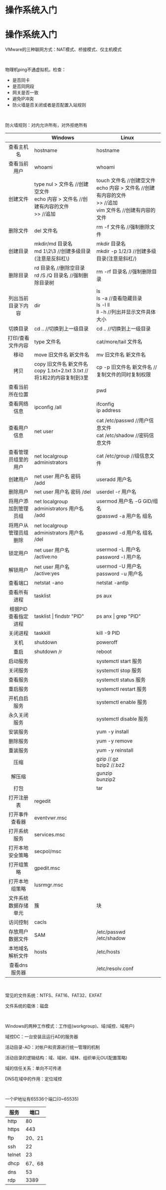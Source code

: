 # 操作系统入门

# 操作系统入门

VMware的三种联网方式：NAT模式、桥接模式、仅主机模式

​	

物理机ping不通虚拟机，检查：

- 是否同卡
- 是否同网段
- 网关是否一致
- 避免IP冲突
- 防火墙是否关闭或者是否配置入站规则

​	

防火墙规则：对内允许所有，对外拒绝所有

 	

|                      | Windows                                                      | Linux                                                        |
| :------------------: | ------------------------------------------------------------ | ------------------------------------------------------------ |
|      查看主机名      | hostname                                                     | hostname                                                     |
|     查看当前用户     | whoami                                                       | whoami                                                       |
|       创建文件       | type nul > 文件名 //创建空文件<br />echo 内容 > 文件名 //创建有内容的文件<br />>> //追加 | touch 文件名 //创建空文件<br />echo 内容 > 文件名 //创建有内容的文件<br />>> //追加<br />vim 文件名 //创建有内容的文件 |
|       删除文件       | del 文件名                                                   | rm -f 文件名 //强制删除文件                                  |
|       创建目录       | mkdir/md 目录名 <br />md 1\2\3 //创建多级目录(注意是反斜杠\\) | mkdir 目录名 <br />mkdir -p 1/2/3 //创建多级目录(注意是斜杠/) |
|       删除目录       | rd 目录名 //删除空目录<br />rd /S /Q 目录名 //强制删除目录树 | rm -rf 目录名 //强制删除目录                                 |
|  列出当前目录下内容  | dir                                                          | ls <br />ls -a //查看隐藏目录<br />ls -l  ll  <br />ll -h //列出并显示文件具体大小 |
|       切换目录       | cd .. //切换到上一级目录                                     | cd .. //切换到上一级目录                                     |
|  打印/查看文件内容   | type 文件名                                                  | cat/more/tail 文件名                                         |
|         移动         | move 旧文件名 新文件名                                       | mv 旧文件名 新文件名                                         |
|         拷贝         | copy 旧文件名 新文件名<br />copy 1.txt+2.txt 3.txt //将1和2的内容复制到3里 | cp -p 旧文件名 新文件名 //复制文件的同时复制权限<br />       |
|   查看当前所在位置   |                                                              | pwd                                                          |
|     查看网络信息     | ipconfig /all                                                | ifconfig<br />ip address                                     |
|     查看用户信息     | net user                                                     | cat /etc/passwd //用户信息文件<br />cat /etc/shadow //密码信息文件 |
| 查看管理员组里的用户 | net localgroup administrators                                | cat /etc/group //组信息文件                                  |
|       创建用户       | net user 用户名 密码 /add                                    | useradd 用户名                                               |
|       删除用户       | net user 用户名 密码 /del                                    | userdel -r 用户名                                            |
| 将用户添加到管理员组 | net localgroup administrators 用户名 /add                    | usermod 用户名 -G GID/组名<br />gpasswd -a 用户名 组名       |
| 将用户从管理员组删除 | net localgroup administrators 用户名 /del                    | gpasswd -d 用户名 组名                                       |
|       锁定用户       | net user 用户名 /active:no                                   | usermod -L 用户名<br />password -l 用户名                    |
|       解锁用户       | net user 用户名 /active:yes                                  | usermod -U 用户名<br />password -u 用户名                    |
|       查看端口       | netstat -ano                                                 | netstat -antlp                                               |
|     查看所有进程     | tasklist                                                     | ps aux                                                       |
| 根据PID查看指定进程  | tasklist \| findstr "PID"                                    | ps anx \| grep "PID"                                         |
|       关闭进程       | taskkill                                                     | kill -9 PID                                                  |
|         关机         | shutdown                                                     | poweroff                                                     |
|         重启         | shutdown /r                                                  | reboot                                                       |
|       启动服务       |                                                              | systemctl start 服务                                         |
|       关闭服务       |                                                              | systemctl stop 服务                                          |
|       查看服务       |                                                              | systemctl status 服务                                        |
|       重启服务       |                                                              | systemctl restart 服务                                       |
|     开机自启服务     |                                                              | systemctl enable 服务                                        |
|     永久关闭服务     |                                                              | systemctl disable 服务                                       |
|       安装服务       |                                                              | yum -y install                                               |
|       删除服务       |                                                              | yum -y remove                                                |
|       重装服务       |                                                              | yum -y reinstall                                             |
|         压缩         |                                                              | gzip //.gz<br />bzip2 //.bz2                                 |
|        解压缩        |                                                              | gunzip<br />bunzip2                                          |
|         打包         |                                                              | tar                                                          |
|      打开注册表      | regedit                                                      |                                                              |
|    打开事件查看器    | eventvwr.msc                                                 |                                                              |
|     打开系统服务     | services.msc                                                 |                                                              |
|   打开本地安全策略   | secpol/msc                                                   |                                                              |
|      打开组策略      | gpedit.msc                                                   |                                                              |
|    打开本地组策略    | lusrmgr.msc                                                  |                                                              |
| 文件系统数据存储单元 | 簇                                                           | 块                                                           |
|       访问控制       | cacls                                                        |                                                              |
|   存放用户数据文件   | SAM                                                          | /etc/passwd<br />/etc/shadow                                 |
|   本地域名解析文件   | hosts                                                        | /etc/hosts                                                   |
|    查看dns服务器     |                                                              | /etc/resolv.conf                                             |

​	

常见的文件系统：NTFS、FAT16、FAT32、EXFAT

文件系统的载体：磁盘

​	

Windows的两种工作模式：工作组(workgroup)、域(域控、域用户)

域控DC：一台安装且运行AD的服务器

活动目录-AD：对帐户和资源进行统一管理的机制

活动目录的逻辑结构：域、域树、域林、组织单元OU(配置策略)

域的信任关系：单向不可传递

DNS在域中的作用：定位域控

​	

一个IP地址有65536个端口(0~65535)

| 服务   | 端口   |
| ------ | ------ |
| http   | 80     |
| https  | 443    |
| ftp    | 20、21 |
| ssh    | 22     |
| telnet | 23     |
| dhcp   | 67、68 |
| dns    | 53     |
| rdp    | 3389   |


